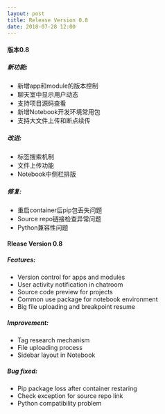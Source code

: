 ```yaml
---
layout: post
title: Release Version 0.8
date: 2018-07-28 12:00
---
```


#### 版本0.8

##### 新功能:

- 新增app和module的版本控制
- 聊天室中显示用户动态
- 支持项目源码查看
- 新增Notebook开发环境常用包
- 支持大文件上传和断点续传

##### 改进:
- 标签搜索机制
- 文件上传功能
- Notebook中侧栏排版

##### 修复:
- 重启container后pip包丢失问题 
- Source repo链接检查异常问题 
- Python兼容性问题

#### Rlease Version 0.8

##### Features:

- Version control for apps and modules
- User activity notification in chatroom
- Source code preview for projects
- Common use package for notebook environment
- Big file uploading and breakpoint resume

##### Improvement:
- Tag research mechanism
- File uploading process
- Sidebar layout in Notebook

##### Bug fixed:
- Pip package loss after container restaring 
- Check exception for source repo link
- Python compatibility problem



